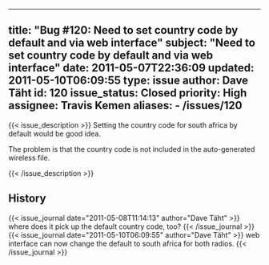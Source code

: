 
---
title: "Bug #120: Need to set country code by default and via web interface"
subject: "Need to set country code by default and via web interface"
date: 2011-05-07T22:36:09
updated: 2011-05-10T06:09:55
type: issue
author: Dave Täht
id: 120
issue_status: Closed
priority: High
assignee: Travis Kemen
aliases:
    - /issues/120
---

{{< issue_description >}}
Setting the country code for south africa by default would be good idea.

The problem is that the country code is not included in the
auto-generated wireless file.


{{< /issue_description >}}

## History
{{< issue_journal date="2011-05-08T11:14:13" author="Dave Täht" >}}
where does it pick up the default country code, too?
{{< /issue_journal >}}
{{< issue_journal date="2011-05-10T06:09:55" author="Dave Täht" >}}
web interface can now change the default to south africa for both
radios.
{{< /issue_journal >}}

